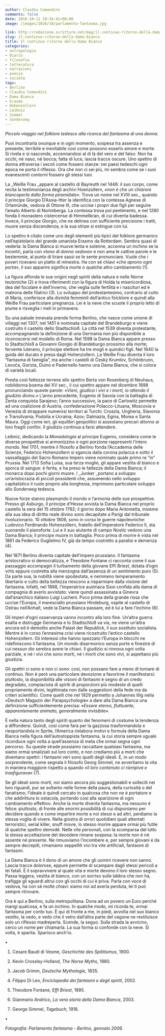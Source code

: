 ```yaml
---
author: Claudio Comandini
comments: false
date: 2016-10-11 19:34:41+00:00
image: /images/2016/10/parlamento-fantasma.jpg

link: http://redazione.scritture.net/mag/il-continuo-ritorno-della-dama-bianca/
slug: il-continuo-ritorno-della-dama-bianca
title: Il continuo ritorno della Dama Bianca
categories:
- antropologia
- Diario
- filosofia
- letteratura
- narrazioni
- poesia
- società
tags:
- Berlino
- Claudio Comandini
- Dama Bianca
- Erasmo
- Hohenzollern
- Leibniz
- Simmel
- Sonderweg
---
```


_Piccolo viaggio nel folklore tedesco alla ricerca del fantasma di una donna._



Puoi incontrarla ovunque e in ogni momento, sospesa tra assenza e presente, terribile e inevitabile così come possono esserlo amore e morte. Si rivela e si nasconde, accennandosi al di là del vero e del falso. Non ha occhi, né naso, né bocca; fatta di luce, lascia tracce oscure. Uno spettro di donna attraversa i secoli come fossero stanze: nei paesi tedeschi ogni epoca ne porta il riflesso. Ora che non ci sei più, mi sembra come se i suoi evanescenti contorni fossero gli stessi tuoi.

<!-- more -->

La _Weiße Frau _appare al castello di Bayreuth nel 1446: il suo corpo, come recita la testimonianza degli archivi Hoenzollern, _«non è che un chiarore biancoperla dalla forma piramidale»_. Trova un nome nel XVIII sec., quando il principe Giorgio D’Assia-Itter la identifica con la contessa Agnese di Orlamünde, vedova di Ottone III, che uccise i propri due figli per seguire l’amato Alberto di Norimberga. La contessa trova poi pentimento, e nel 1280 fonda il monastero cistercense di Himmellkran, di cui diventa badessa. Invece, il principe Giorgio, che ne delinea con sufficiente precisione i tratti, muore senza discendenza, e la sua stirpe si estingue con lui.

Lo spettro è citato come uno degli elementi più tipici del folklore germanico nell’epistolario del grande umanista Erasmo da Rotterdam. Sembra quasi di vederla: la Dama Bianca si muove lenta e solenne, accenna un inchino se la incontri, parla con _«tono di donna vedova»_ e non ama le cattive parole e le bestemmie, al punto di tirare sassi se le sente pronunciare. Vuole che i poveri ricevano un piatto di minestra. Ha con sé chiavi _«che aprono ogni porta»_, il suo apparire significa morte o qualche altro cambiamento (1).

La figura affonda le sue origini negli spiriti della natura e nelle Norne teutoniche (2) e trova riferimenti con la figura di Holda la misericordiosa, dea del focolare e dell’inverno, che veglia sulle fertilità e i nascituri ed è matrona delle filatrici (3). Lo sviluppo del protestantesimo, contrario al culto di Maria, conferisce alla divinità femminili dell’antico folcklore e quindi alla Weiße Frau particolare pregnanza. Lei è la neve che scuote il proprio letto di piume e risveglia i meli in primavera.

Su una palude innevata prende forma Berlino, che nasce come unione di villaggi nel 1307; nel 1451 è nominata capitale del Brandeburgo e viene costruito il castello dello Stadtschloß. La città nel 1539 diventa protestante, accompagnando la definizione di una Germania non più disponibile a riconoscersi nel modello di Roma. Nel 1598 la Dama Bianca appare presso lo Stadtschloß a Giovanni Giorgio di Brandeburgo prossimo alla morte; fervente luterano, il principe elettore ha tre mogli e quindici figli. Nel 1640 la guida del ducato è presa dagli Hohenzollern. La Weiße Frau diventa il loro “fantasma di famiglia”, ma anche i castelli di Český Krumlov, Schönbrunn, Levoča, Gorizia, Duino e Padernello hanno una Dama Bianca, che si colora di varietà locali.

Presta così fattezze terrene allo spettro Berta von Rosenberg di Neuhaus, nobildonna boema del XV sec., il cui spettro appare nel dicembre 1698 pronunciando queste parole: _«Vieni, giudica i vivi e i morti, io attendo il giudizio divino.»_ L’anno precedente, Eugenio di Savoia con la battaglia di Zenta conquista Sarajevo; l’anno successivo, la pace di Carlowitz permette ad una coalizione di Austria, confederazione Polacco-Lituana, Moscovia e Venezia di strappare numerosi territori ai Turchi: Croazia, Ungheria, Slavonia e Transilvania; Podolia e Ucraina; Azov; Dalmazia, Egina, Morea e Santa Maura. Oggi come ieri, gli equilibri geopolitici si assestano precari attorno ai loro fragili confini. Il giudizio continua a farsi attendere.

Leibniz, dedicando la _Monadologia_ al principe Eugenio, considera come le diverse prospettive si armonizzino e ogni porzione rappresenti l’intero mondo. Nel 1701, mentre il filosofo a Berlino fonda l’Accademia delle Scienze, Federico Hohenzollern si sgancia dalla corona polacca e sotto il vassallaggio del Sacro Romano Impero viene nominato quale primo re “in” Prussia. Nel 1713 Sofia Luisa, sua terza moglie, gli appare vestita di bianco e sporca di sangue: è ferita, e ha preso le fattezze della Dama Bianca; il monarca dopo pochi giorni muore. I _Junker _portano a sviluppo un’aristocrazia di piccoli possidenti che, assumendo nello sviluppo capitalistico il ruolo proprio alla borghesia, imprimono particolare sviluppo allo _Sonderweg_ tedesca.

Nuove forze stanno plasmando il mondo e l’armonia delle sue prospettive. Presso gli Asburgo, il principe d’Hesse avvista la Dama Bianca nel proprio castello la sera del 15 ottobre 1792; il giorno dopo Maria Antonietta, insieme alla sua idea di diritto reale divino sono decapitate a Parigi dal tribunale rivoluzionario. 10 ottobre 1806, sono in corso le guerre napoleoniche: Ludovico Ferdinando Hohenzollern, fratello dell’imperatore Federico II, sta suonando il pianoforte. Lui e il suo aiutante di campo Nostiz vedono una Dama Bianca; il principe muore in battaglia. Poco prima di morire è vista nel 1861 da Federico Guglielmo IV, già da tempo costretto a paralisi e demenza (4).

Nel 1871 Berlino diventa capitale dell’impero prussiano. Il fantasma aristocratico si democratizza, e Theodore Fontane ci racconta come il suo passaggio accompagni il turbamento della giovane Effi Briest, dotata d’ogni virtù eppure costretta alla menzogna dall’assenza di un sentimento puro (5). Da parte sua, la nobiltà viene spodestata, e nemmeno temperamento libertario e culto della bellezza riescono a risparmiare dalla visione del fantasma. Infatti, nel 1898, l’imperatrice austriaca Sissi confida alla dama di compagnia di averlo avvistato: viene quindi assassinata a Ginevra dall’anarchico italiano Luigi Lucheni. Poco prima della grande rissa che uccise l’Europa, il maresciallo prussiano Hindeburg, ospite al castello di Ostrau nell’Anhalt, vede la Dama Bianca passare, ed è lui a fare l’inchino (6).

Gli imperi d’ogni osservanza vanno incontro alla loro fine. Un’altra guerra esalta e distrugge Germania e lo Stadtschloß va via, ne viene un’altra ancora ed è demolito anche Palast der Republick, il suo sostituto socialista. Mentre è in corso l’ennesima crisi viene ricostruito l’antico castello Hohenzollern. Gli interessi che hanno spezzato l’Europa in blocchi ne ridefiniscono il fantasma. Un mondo disarmonico senza porte e finestre di cui nessun dio sembra avere le chiavi. Il giudizio si rinnova ogni volta parziale, e né i vivi che sono morti, né i morti che sono vivi, si aspettano più giustizia.

Gli spettri ci sono e non ci sono: così, non possano fare a meno di tornare di continuo. Non è però una particolare devozione a favorirne il manifestarsi: piuttosto, la disponibilità alle visioni di fantasmi è segno di un credo degradato, compiaciuta di spiriti di proporzioni più modeste di quelli propriamente divini, legittimata non dalle suggestioni della fede ma da criteri scientifici. Come quelli che nel 1929 permetto a Johannes Illig nella «Deutsch Magazin der Parapsychologie» a dare alla Dama Bianca una definizione sufficientemente precisa: _«Essere etereo, fluttuante, apparentemente animato, generalmente invisibile»_.

È nella natura tanto degli spiriti quanto dei fenomeni di costume la tendenza a diffondersi. Quindi, così come farà per la gazzosa trasformandola e riesportandola in Sprite, l’America rielabora motivi e formula della Dama Bianca nella figura dell’autostoppista fantasma, la cui storia sempre uguale riconduce ogni volta a quell’assenza di meta che ormai segna ogni percorso. Su queste strade possiamo raccattare qualsiasi fantasma, ma siamo ormai smaliziati sul loro conto, e non crediamo più a morti che diventano spettri: i fantasmi veri sono quelli degli ideali. E, in un modo sorprendente, come segnala il filosofo Georg Simmel, ne avvertiamo la vita in maniera maggiore rispetto a quando _«il loro contenuto ci riempiva e trasfigurava»_ (7).

Se gli ideali sono morti, noi siamo ancora più suggestionabili e solleciti nei loro riguardi, pur se soltanto nelle forme della paura, della curiosità o del fanatismo; l’ideale è quindi cercato in qualcosa che non ne è portatore e che addirittura lo ostacola, portando così alla sparizione di ogni cambiamento effettivo. Anche la morte diventa fantasma, ma nessuno è felice: piuttosto, di fronte alle enormi possibilità di cui disponiamo per decidere quando e come impartire morte a noi stessi e ad altri, perdiamo la stessa voglia di vivere. Nella giostra di orrori quotidiani quali attentati terroristici, serial killer, snuff movie, lo stesso morire appare ormai più futile di qualche spettro demodé. Nelle vite personali, con la scomparsa del lutto la stessa accettazione del decedere rimane sospesa: la morte non è né assente né presente. Ne rimuoviamo l’incombere e, per sempre giovani e da sempre decrepiti, rimaniamo seppelliti vivi tra vite artificiali, fantasmi di fantasmi.

La Dama Bianca è il dono di un amore che gli uomini ricevere non sanno. Lascia tracce dolorose, eppure permette di scampare dagli stessi pericoli a lei fatali. È il sopravvivere al quale vita e morte devono il loro stesso segno. Passa leggera, vestita di bianco, con un sorriso sulle labbra che non ha, trafigge gli sguardi altrui con gli occhi di cui è priva. Parla con voce di vedova, ha con sé molte chiavi: siamo noi ad averla perduta, lei ti può sempre ritrovare.

Ora è qui a Berlino, sulla metropolitana. Dona ad un povero un Euro perché mangi qualcosa, e fa un inchino. In qualche modo, mi ricorda te, ormai fantasma per conto tuo. È qui di fronte a me, in piedi, avvolta nel suo bianco vestito, la vedo, e vedo che il vetro dall’altra parte del vagone ne restituisce solo un riflesso madreperla. Scende, la seguo. Sulla strada la avvicino, cerco un nome per chiamarla. La sua forma si confonde con la neve. Si volta, è sparita. Sparisco anch’io.

•

1) Cesare Baudi di Vesme, _Geschichte des Spititismus_, 1900.

2) Kevin Crossley-Holland, _The Norse Myths_, 1980.

3) Jacob Grimm, _Deutsche Mythologie_, 1835.

4) Filippo Di Leo, _Enciclopedia dei fantasmi e degli spiriti_, 2002.

5) Theodore Fontane, _Effi Briest_, 1895.

6) Gianmario Andrico, _La vera storia della Dama Bianca_, 2003.










7) George Simmel, _Tagebuch_, 1918.










•

_Fotografia: Parlamento fantasma - Berlino, gennaio 2006._
